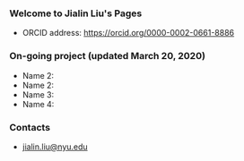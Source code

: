 ### Welcome to Jialin Liu's Pages

- ORCID address: https://orcid.org/0000-0002-0661-8886

### On-going project (updated March 20, 2020)

- Name 2:
- Name 2:
- Name 3:
- Name 4:

### Contacts
- jialin.liu@nyu.edu
